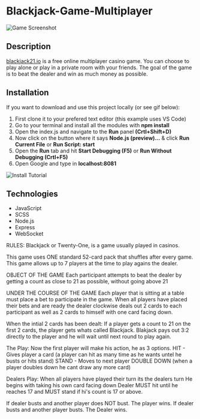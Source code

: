 # Blackjack-Game-Multiplayer

![Game Screenshot](https://i.ibb.co/fHkyMJS/blackjack21-showcase.jpg)

## Description
[blackjack21.io](http://www.blackjack21.io) is a free online multiplayer casino game. You can choose to play alone or play in a private room with your friends. The goal of the game is to beat the dealer and win as much money as possible.

## Installation
If you want to download and use this project locally (or see gif below):
1. First clone it to your prefered text editor (this example uses VS Code)
2. Go to your terminal and install all the modules with **npm install**
3. Open the index.js and navigate to the **Run** panel **(Crtl+Shift+D)**
4. Now click on the button where it says **Node.js (preview)...** & click **Run Current File** or **Run Script: start**
5. Open the **Run** tab and hit **Start Debugging (F5)** or **Run Without Debugging (Crtl+F5)**
6. Open Google and type in **localhost:8081**

![Install Tutorial](https://media.giphy.com/media/rSFhVddVL932aTyOIf/giphy.gif)

## Technologies
* JavaScript
* SCSS
* Node.js
* Express
* WebSocket

RULES:
Blackjack or Twenty-One, is a game usually played in casinos.

This game uses ONE standard 52-card pack that shuffles after every game.
This game allows up to 7 players at the time to play agains the dealer.

OBJECT OF THE GAME
Each participant attempts to beat the dealer by getting a count as close to 21 as possible, without going above 21

UNDER THE COURSE OF THE GAME
Each player that is sitting at a table must place a bet to participate in the game.
When all players have placed their bets and are ready the dealer clockwise deals out 2 cards to each participant as well as 2 cards to himself with one card facing down.

When the intial 2 cards has been dealt:
If a player gets a count to 21 on the first 2 cards, the player gets whats called Blackjack.
Blakjack pays out 3:2 directly to the player and he will wait until next round to play again.

The Play:
Now the first player will make his action, he as 3 options.
HIT - Gives player a card (a player can hit as many time as he wants untel he busts or hits stand)
STAND - Moves to next player
DOUBLE DOWN (when a player doubles down he cant draw any more card)

Dealers Play:
When all players have played their turn its the dealers turn
He begins with taking his own card facing down
Dealer MUST hit until he reaches 17 and MUST stand if hi's count is 17 or above.

If dealer busts and another player does NOT bust. The player wins.
If dealer busts and another player busts. The Dealer wins.

